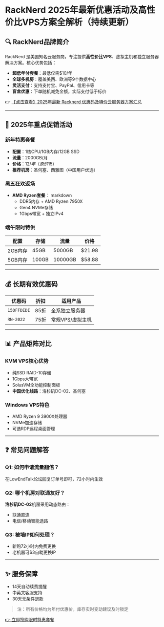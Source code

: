 # RackNerd 2025年最新优惠活动及高性价比VPS方案全解析（持续更新）

## 🔍 RackNerd品牌简介

RackNerd 是美国知名云服务商，专注提供**高性价比VPS**、虚拟主机和独立服务器解决方案。核心优势包括：
- **超低年付套餐**：最低仅需$10/年
- **全球多机房**：覆盖美西、欧洲等9个数据中心
- **灵活支付**：支持支付宝、PayPal、信用卡等
- **盲盒优惠**：下单随机减免金额，实际支付低于标价

👉 [【点击查看】2025年最新 Racknerd 优惠码及特价云服务器方案汇总](https://bit.ly/Rack_Nerd)

---

## 🎁 2025年重点促销活动

### 新年特惠套餐
- **配置**：1核CPU/1GB内存/12GB SSD
- **流量**：2000GB/月
- **价格**：$12/年（原价$15）
- **推荐机房**：圣何塞、西雅图（中国用户优选）

### 黑五狂欢返场
- **AMD Ryzen套餐**：
  markdown
  - DDR5内存 + AMD Ryzen 7950X
  - Gen4 NVMe存储
  - 1Gbps带宽 + 独立IPv4
  

### 端午限时特供
| 配置       | 存储  | 流量    | 价格   |
|------------|-------|---------|--------|
| 2GB内存    | 45GB  | 5000GB  | $21.98 |
| 5GB内存    | 100GB | 10000GB | $58.88 |

---

## 💰 长期有效优惠码
| 优惠码       | 折扣 | 适用产品          |
|--------------|------|-------------------|
| `15OFFDEDI`  | 85折 | 全系独立服务器    |
| `RN-2022`    | 75折 | 常规VPS/虚拟主机  |

---

## 📊 产品矩阵对比

### KVM VPS核心优势
- 纯SSD RAID-10存储
- 1Gbps大带宽
- SolusVM全功能控制面板
- **中国优化线路**：洛杉矶DC-02、圣何塞

### Windows VPS特色
- AMD Ryzen 9 3900X处理器
- NVMe加速存储
- 可选RDP远程桌面管理

---

## ❓ 常见问题解答

### Q1: 如何申请流量翻倍？
在LowEndTalk论坛回复订单号即可，72小时内生效

### Q2: 哪个机房对联通友好？
**洛杉矶DC-02**机房采用动态路由：
- 联通直连
- 电信/移动智能选路

### Q3: 被墙IP如何处理？
- 新购72小时内免费更换
- 老机器可$3自助更换IP

---

## ✨ 服务保障
- 14天自动续费提醒
- 中英文客服支持
- 30天无条件退款

> 注：所有价格均为年付优惠价，库存实时变动建议及时锁定

[👉 立即抢购限时特惠套餐](https://bit.ly/Rack_Nerd)